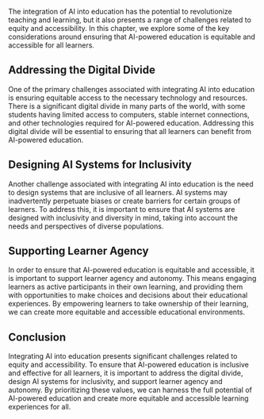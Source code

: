 
The integration of AI into education has the potential to revolutionize teaching and learning, but it also presents a range of challenges related to equity and accessibility. In this chapter, we explore some of the key considerations around ensuring that AI-powered education is equitable and accessible for all learners.

Addressing the Digital Divide
-----------------------------

One of the primary challenges associated with integrating AI into education is ensuring equitable access to the necessary technology and resources. There is a significant digital divide in many parts of the world, with some students having limited access to computers, stable internet connections, and other technologies required for AI-powered education. Addressing this digital divide will be essential to ensuring that all learners can benefit from AI-powered education.

Designing AI Systems for Inclusivity
------------------------------------

Another challenge associated with integrating AI into education is the need to design systems that are inclusive of all learners. AI systems may inadvertently perpetuate biases or create barriers for certain groups of learners. To address this, it is important to ensure that AI systems are designed with inclusivity and diversity in mind, taking into account the needs and perspectives of diverse populations.

Supporting Learner Agency
-------------------------

In order to ensure that AI-powered education is equitable and accessible, it is important to support learner agency and autonomy. This means engaging learners as active participants in their own learning, and providing them with opportunities to make choices and decisions about their educational experiences. By empowering learners to take ownership of their learning, we can create more equitable and accessible educational environments.

Conclusion
----------

Integrating AI into education presents significant challenges related to equity and accessibility. To ensure that AI-powered education is inclusive and effective for all learners, it is important to address the digital divide, design AI systems for inclusivity, and support learner agency and autonomy. By prioritizing these values, we can harness the full potential of AI-powered education and create more equitable and accessible learning experiences for all.
